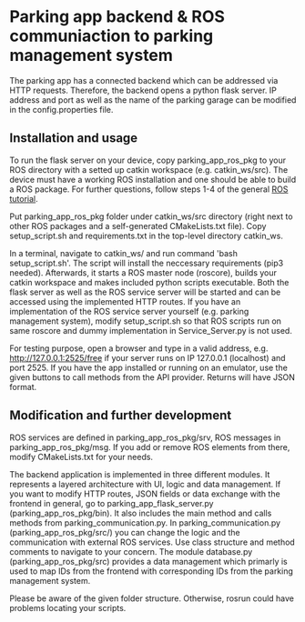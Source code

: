# Parking app backend & ROS communiaction to parking management system

The parking app has a connected backend which can be addressed via HTTP requests. Therefore, the backend opens a python flask server. IP address and port as well as the name of the parking garage can be modified in the config.properties file.

## Installation and usage
To run the flask server on your device, copy parking_app_ros_pkg to your ROS directory with a setted up catkin workspace (e.g. catkin_ws/src). The device must have a working ROS installation and one should be able to build a ROS package. For further questions, follow steps 1-4 of the general [ROS tutorial](http://wiki.ros.org/ROS/Tutorials).

Put parking_app_ros_pkg folder under catkin_ws/src directory (right next to other ROS packages and a self-generated CMakeLists.txt file). Copy setup_script.sh and requirements.txt in the top-level directory catkin_ws.

In a terminal, navigate to catkin_ws/ and run command 'bash setup_script.sh'. The script will install the neccessary requirements (pip3 needed). Afterwards, it starts a ROS master node (roscore), builds your catkin workspace and makes included python scripts executable. Both the flask server as well as the ROS service server will be started and can be accessed using the implemented HTTP routes. If you have an implementation of the ROS service server yourself (e.g. parking management system), modify setup_script.sh so that ROS scripts run on same roscore and dummy implementation in Service_Server.py is not used.

For testing purpose, open a browser and type in a valid address, e.g. http://127.0.0.1:2525/free if your server runs on IP 127.0.0.1 (localhost) and port 2525. If you have the app installed or running on an emulator, use the given buttons to call methods from the API provider. Returns will have JSON format.

## Modification and further development
ROS services are defined in parking_app_ros_pkg/srv, ROS messages in parking_app_ros_pkg/msg. If you add or remove ROS elements from there, modify CMakeLists.txt for your needs.

The backend application is implemented in three different modules. It represents a layered architecture with UI, logic and data management. If you want to modify HTTP routes, JSON fields or data exchange with the frontend in general, go to parking_app_flask_server.py (parking_app_ros_pkg/bin). It also includes the main method and calls methods from parking_communication.py. In parking_communication.py (parking_app_ros_pkg/src/) you can change the logic and the communication with external ROS services. Use class structure and method comments to navigate to your concern. The module database.py (parking_app_ros_pkg/src) provides a data management which primarly is used to map IDs from the frontend with corresponding IDs from the parking management system.

Please be aware of the given folder structure. Otherwise, rosrun could have problems locating your scripts.

